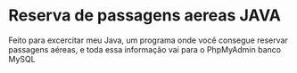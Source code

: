# Reserva de passagens aereas JAVA
 Feito para excercitar meu Java, um programa onde você consegue reservar passagens aéreas, e toda essa informação vai para o PhpMyAdmin banco MySQL

